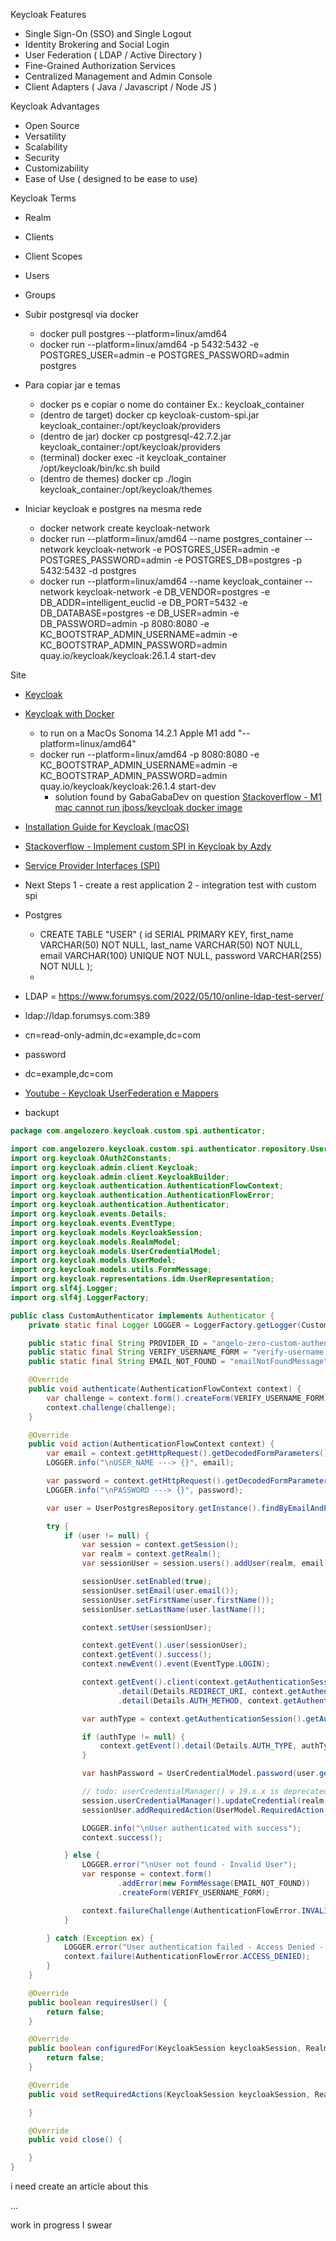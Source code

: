 Keycloak Features
- Single Sign-On (SSO) and Single Logout
- Identity Brokering and Social Login
- User Federation ( LDAP / Active Directory )
- Fine-Grained Authorization Services 
- Centralized Management and Admin Console
- Client Adapters ( Java / Javascript / Node JS )

Keycloak Advantages
- Open Source
- Versatility
- Scalability
- Security
- Customizability
- Ease of Use ( designed to be ease to use)

Keycloak Terms
- Realm
- Clients
- Client Scopes
- Users
-  Groups


- Subir postgresql via docker
  - docker pull postgres --platform=linux/amd64 
  - docker run --platform=linux/amd64 -p 5432:5432 -e POSTGRES_USER=admin -e POSTGRES_PASSWORD=admin postgres

- Para copiar jar e temas
    - docker ps e copiar o nome do container Ex.: keycloak_container
    - (dentro de target) docker cp keycloak-custom-spi.jar  keycloak_container:/opt/keycloak/providers
    - (dentro de jar) docker cp postgresql-42.7.2.jar keycloak_container:/opt/keycloak/providers
    - (terminal) docker exec -it keycloak_container /opt/keycloak/bin/kc.sh build
    - (dentro de themes) docker cp ./login keycloak_container:/opt/keycloak/themes

- Iniciar keycloak e postgres na mesma rede
  - docker network create keycloak-network
  - docker run --platform=linux/amd64 --name postgres_container --network keycloak-network -e POSTGRES_USER=admin -e POSTGRES_PASSWORD=admin -e POSTGRES_DB=postgres -p 5432:5432 -d postgres
  - docker run --platform=linux/amd64 --name keycloak_container --network keycloak-network -e DB_VENDOR=postgres -e DB_ADDR=intelligent_euclid -e DB_PORT=5432 -e DB_DATABASE=postgres -e DB_USER=admin -e DB_PASSWORD=admin -p 8080:8080 -e KC_BOOTSTRAP_ADMIN_USERNAME=admin -e KC_BOOTSTRAP_ADMIN_PASSWORD=admin quay.io/keycloak/keycloak:26.1.4 start-dev

Site
- [Keycloak](https://www.keycloak.org/)
- [Keycloak with Docker](https://www.keycloak.org/getting-started/getting-started-docker)
    - to run on a MacOs Sonoma 14.2.1 Apple M1 add "--platform=linux/amd64"
    - docker run --platform=linux/amd64 -p 8080:8080 -e KC_BOOTSTRAP_ADMIN_USERNAME=admin -e KC_BOOTSTRAP_ADMIN_PASSWORD=admin quay.io/keycloak/keycloak:26.1.4 start-dev
        - solution found by GabaGabaDev on question [Stackoverflow - M1 mac cannot run jboss/keycloak docker image](https://stackoverflow.com/questions/67044893/m1-mac-cannot-run-jboss-keycloak-docker-image)

- [Installation Guide for Keycloak (macOS)](https://blog.devops.dev/installation-guide-for-keycloak-macos-c17a111bfdff)
- [Stackoverflow - Implement custom SPI in Keycloak by Azdy](https://stackoverflow.com/questions/62672377/implement-custom-spi-in-keycloak)
- [Service Provider Interfaces (SPI)](https://www.keycloak.org/docs/latest/server_development/#_providers)


- Next Steps
1 - create a rest application
2 - integration test with custom spi

- Postgres
  - CREATE TABLE "USER" (
    id SERIAL PRIMARY KEY,
    first_name VARCHAR(50) NOT NULL,
    last_name VARCHAR(50) NOT NULL,
    email VARCHAR(100) UNIQUE NOT NULL,
    password VARCHAR(255) NOT NULL
    );
  - 

- LDAP
= https://www.forumsys.com/2022/05/10/online-ldap-test-server/
- ldap://ldap.forumsys.com:389
- cn=read-only-admin,dc=example,dc=com
- password
- dc=example,dc=com

- [Youtube - Keycloak UserFederation e Mappers](https://www.youtube.com/watch?v=PHbxodkWlxg)

- backupt
```java
package com.angelozero.keycloak.custom.spi.authenticator;

import com.angelozero.keycloak.custom.spi.authenticator.repository.UserPostgresRepository;
import org.keycloak.OAuth2Constants;
import org.keycloak.admin.client.Keycloak;
import org.keycloak.admin.client.KeycloakBuilder;
import org.keycloak.authentication.AuthenticationFlowContext;
import org.keycloak.authentication.AuthenticationFlowError;
import org.keycloak.authentication.Authenticator;
import org.keycloak.events.Details;
import org.keycloak.events.EventType;
import org.keycloak.models.KeycloakSession;
import org.keycloak.models.RealmModel;
import org.keycloak.models.UserCredentialModel;
import org.keycloak.models.UserModel;
import org.keycloak.models.utils.FormMessage;
import org.keycloak.representations.idm.UserRepresentation;
import org.slf4j.Logger;
import org.slf4j.LoggerFactory;

public class CustomAuthenticator implements Authenticator {
    private static final Logger LOGGER = LoggerFactory.getLogger(CustomAuthenticator.class);

    public static final String PROVIDER_ID = "angelo-zero-custom-authenticator-id";
    public static final String VERIFY_USERNAME_FORM = "verify-username.ftl";
    public static final String EMAIL_NOT_FOUND = "emailNotFoundMessage";

    @Override
    public void authenticate(AuthenticationFlowContext context) {
        var challenge = context.form().createForm(VERIFY_USERNAME_FORM);
        context.challenge(challenge);
    }

    @Override
    public void action(AuthenticationFlowContext context) {
        var email = context.getHttpRequest().getDecodedFormParameters().getFirst("username");
        LOGGER.info("\nUSER_NAME ---> {}", email);

        var password = context.getHttpRequest().getDecodedFormParameters().getFirst("password");
        LOGGER.info("\nPASSWORD ---> {}", password);

        var user = UserPostgresRepository.getInstance().findByEmailAndPassword(email, password);

        try {
            if (user != null) {
                var session = context.getSession();
                var realm = context.getRealm();
                var sessionUser = session.users().addUser(realm, email);

                sessionUser.setEnabled(true);
                sessionUser.setEmail(user.email());
                sessionUser.setFirstName(user.firstName());
                sessionUser.setLastName(user.lastName());

                context.setUser(sessionUser);

                context.getEvent().user(sessionUser);
                context.getEvent().success();
                context.newEvent().event(EventType.LOGIN);

                context.getEvent().client(context.getAuthenticationSession().getClient().getClientId())
                        .detail(Details.REDIRECT_URI, context.getAuthenticationSession().getRedirectUri())
                        .detail(Details.AUTH_METHOD, context.getAuthenticationSession().getProtocol());

                var authType = context.getAuthenticationSession().getAuthNote(Details.AUTH_TYPE);

                if (authType != null) {
                    context.getEvent().detail(Details.AUTH_TYPE, authType);
                }

                var hashPassword = UserCredentialModel.password(user.getHashPassword(), Boolean.FALSE);

                // todo: userCredentialManager() v 19.x.x is deprecated / v 2x.x.x was removed
                session.userCredentialManager().updateCredential(realm, sessionUser, hashPassword);
                sessionUser.addRequiredAction(UserModel.RequiredAction.UPDATE_PASSWORD);

                LOGGER.info("\nUser authenticated with success");
                context.success();

            } else {
                LOGGER.error("\nUser not found - Invalid User");
                var response = context.form()
                        .addError(new FormMessage(EMAIL_NOT_FOUND))
                        .createForm(VERIFY_USERNAME_FORM);

                context.failureChallenge(AuthenticationFlowError.INVALID_USER, response);
            }

        } catch (Exception ex) {
            LOGGER.error("User authentication failed - Access Denied - Error: {}", ex.getMessage());
            context.failure(AuthenticationFlowError.ACCESS_DENIED);
        }
    }

    @Override
    public boolean requiresUser() {
        return false;
    }

    @Override
    public boolean configuredFor(KeycloakSession keycloakSession, RealmModel realmModel, UserModel userModel) {
        return false;
    }

    @Override
    public void setRequiredActions(KeycloakSession keycloakSession, RealmModel realmModel, UserModel userModel) {

    }

    @Override
    public void close() {

    }
}
```

i need create an article about this

...

work in progress I swear
